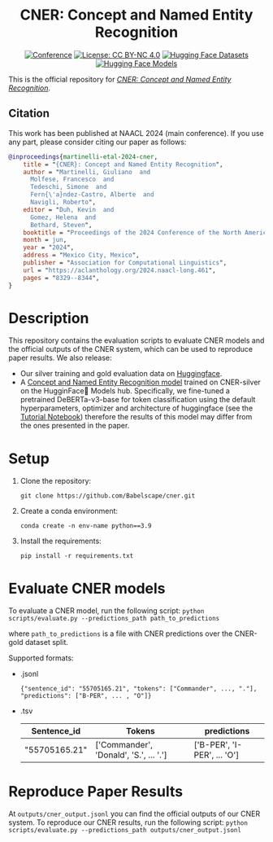 <div align="center">

# CNER: Concept and Named Entity Recognition


[![Conference](https://img.shields.io/badge/NAACL-2024-red)](https://2024.naacl.org/)
[![License: CC BY-NC 4.0](https://img.shields.io/badge/License-CC%20BY--NC%204.0-green.svg)](https://creativecommons.org/licenses/by-nc/4.0/)
[![Hugging Face Datasets](https://img.shields.io/badge/%F0%9F%A4%97%20Hugging%20Face%20dataset-cner-blue)](https://huggingface.co/datasets/Babelscape/cner)
[![Hugging Face Models](https://img.shields.io/badge/%F0%9F%A4%97%20Hugging%20Face%20model-cner%20base-yellow)](https://huggingface.co/Babelscape/cner-base)

</div>


This is the official repository for [*CNER: Concept and Named Entity Recognition*]([https://aclanthology.org/2024.eacl-long.135/](https://aclanthology.org/2024.naacl-long.461/)).  

## Citation
This work has been published at NAACL 2024 (main conference). If you use any part, please consider citing our paper as follows:
```bibtex
@inproceedings{martinelli-etal-2024-cner,
    title = "{CNER}: Concept and Named Entity Recognition",
    author = "Martinelli, Giuliano  and
      Molfese, Francesco  and
      Tedeschi, Simone  and
      Fern{\'a}ndez-Castro, Alberte  and
      Navigli, Roberto",
    editor = "Duh, Kevin  and
      Gomez, Helena  and
      Bethard, Steven",
    booktitle = "Proceedings of the 2024 Conference of the North American Chapter of the Association for Computational Linguistics: Human Language Technologies (Volume 1: Long Papers)",
    month = jun,
    year = "2024",
    address = "Mexico City, Mexico",
    publisher = "Association for Computational Linguistics",
    url = "https://aclanthology.org/2024.naacl-long.461",
    pages = "8329--8344",
}
```
# Description
This repository contains the evaluation scripts to evaluate CNER models and the official outputs of the CNER system, which can be used to reproduce paper results. We also release:
- Our silver training and gold evaluation data on [Huggingface](https://huggingface.co/Babelscape/cner).
- A [Concept and Named Entity Recognition model](https://huggingface.co/Babelscape/cner-base) trained on CNER-silver on the HugginFace🤗 Models hub. Specifically, we fine-tuned a pretrained DeBERTa-v3-base for token classification using the default hyperparameters, optimizer and architecture of huggingface (see the [Tutorial Notebook](CNER_HuggingFace.ipynb)) therefore the results of this model may differ from the ones presented in the paper.

# Setup

1. Clone the repository:
    ```
    git clone https://github.com/Babelscape/cner.git
    ```
2. Create a conda environment: 
    ```
    conda create -n env-name python==3.9
    ```
3. Install the requirements:
    ```
    pip install -r requirements.txt
    ```

# Evaluate CNER models

To evaluate a CNER model, run the following script:
    ```
    python scripts/evaluate.py --predictions_path path_to_predictions
    ```
    
where `path_to_predictions` is a file with CNER predictions over the CNER-gold dataset split.

Supported formats:

- .jsonl
    ```
  {"sentence_id": "55705165.21", "tokens": ["Commander", ..., "."],  "predictions": ["B-PER", ... , "O"]}
    ```
    
- .tsv

  | Sentence_id | Tokens | predictions |
  | ------------- | ------------- | ------------- |
  | "55705165.21"	| ['Commander', 'Donald', 'S.', ... '.'] | ['B-PER', 'I-PER', ... 'O'] |


# Reproduce Paper Results
At `outputs/cner_output.jsonl` you can find the official outputs of our CNER system.
To reproduce our CNER results, run the following script:
    ```
    python scripts/evaluate.py --predictions_path outputs/cner_output.jsonl
    ```
    

